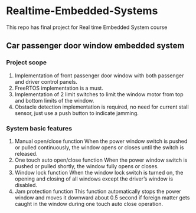 # Realtime-Embedded-Systems
This repo has final project for Real time Embedded System course

## Car passenger door window embedded system

### Project scope
1. Implementation of front passenger door window with both passenger and driver control
panels.
2. FreeRTOS implementation is a must.
3. Implementation of 2 limit switches to limit the window motor from top and bottom limits of
the window.
4. Obstacle detection implementation is required, no need for current stall sensor, just use a
push button to indicate jamming.

### System basic features
1. Manual open/close function
When the power window switch is pushed or pulled
continuously, the window opens or closes until the switch
is released.
2. One touch auto open/close function
When the power window switch is pushed or pulled
shortly, the window fully opens or closes.
3. Window lock function
When the window lock switch is turned on, the opening and closing of
all windows except the driver’s window is disabled.
4. Jam protection function
This function automatically stops the power window and moves it
downward about 0.5 second if foreign matter gets caught in the
window during one touch auto close operation.
